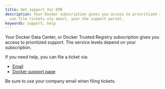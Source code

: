 ```yaml
---
title: Get support for DTR
description: Your Docker subscription gives you access to prioritized support. You
  can file tickets via email, your the support portal.
keywords: support, help
---
```


Your Docker Data Center, or Docker Trusted Registry subscription gives you
access to prioritized support. The service levels depend on your subscription.

If you need help, you can file a ticket via:

* [Email](mailto:support@docker.com)
* [Docker support page](https://support.docker.com/)

Be sure to use your company email when filing tickets.
